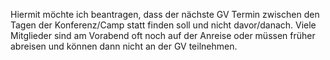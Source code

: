 Hiermit möchte ich beantragen, dass der nächste GV Termin zwischen den
Tagen der Konferenz/Camp statt finden soll und nicht davor/danach.
Viele Mitglieder sind am Vorabend oft noch auf der Anreise oder müssen
früher abreisen und können dann nicht an der GV teilnehmen.
